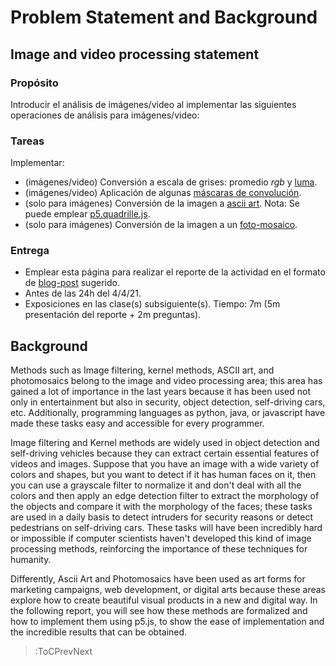 # Problem Statement and Background

## Image and video processing statement

### Propósito

Introducir el análisis de imágenes/video al implementar las siguientes operaciones de análisis para imágenes/video:

### Tareas

Implementar:

* (imágenes/video) Conversión a escala de grises: promedio _rgb_ y [luma](https://en.wikipedia.org/wiki/HSL_and_HSV#Disadvantages).
* (imágenes/video) Aplicación de algunas [máscaras de convolución](https://en.wikipedia.org/wiki/Kernel_(image_processing)).
* (solo para imágenes) Conversión de la imagen a [ascii art](https://en.wikipedia.org/wiki/ASCII_art). Nota: Se puede emplear [p5.quadrille.js](https://objetos.github.io/p5.quadrille.js/).
* (solo para imágenes) Conversión de la imagen a un [foto-mosaico](https://en.wikipedia.org/wiki/Photographic_mosaic).

### Entrega

* Emplear esta página para realizar el reporte de la actividad en el formato de [blog-post](/#grading) sugerido.
* Antes de las 24h del 4/4/21.
* Exposiciones en las clase(s) subsiguiente(s). Tiempo: 7m (5m presentación del reporte + 2m preguntas).

## Background

Methods such as Image filtering, kernel methods, ASCII art, and photomosaics belong to the image and video processing area; this area has gained a lot of importance in the last years because it has been used not only in entertainment but also in security, object detection, self-driving cars, etc. Additionally, programming languages as python, java, or javascript have made these tasks easy and accessible for every programmer.

Image filtering and Kernel methods are widely used in object detection and self-driving vehicles because they can extract certain essential features of videos and images. Suppose that you have an image with a wide variety of colors and shapes, but you want to detect if it has human faces on it, then you can use a grayscale filter to normalize it and don't deal with all the colors and then apply an edge detection filter to extract the morphology of the objects and compare it with the morphology of the faces; these tasks are used in a daily basis to detect intruders for security reasons or detect pedestrians on self-driving cars. These tasks will have been incredibly hard or impossible if computer scientists haven't developed this kind of image processing methods, reinforcing the importance of these techniques for humanity.

Differently, Ascii Art and Photomosaics have been used as art forms for marketing campaigns, web development, or digital arts because these areas explore how to create beautiful visual products in a new and digital way. In the following report, you will see how these methods are formalized and how to implement them using p5.js, to show the ease of implementation and the incredible results that can be obtained.


> :ToCPrevNext
